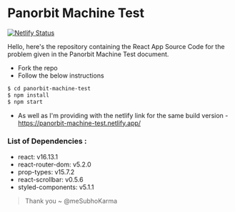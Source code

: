 # Panorbit Machine Test

[![Netlify Status](https://api.netlify.com/api/v1/badges/754eec3f-44cc-4192-8939-ae89f14423db/deploy-status)](https://app.netlify.com/sites/panorbit-machine-test/deploys)

Hello, here's the repository containing the React App Source Code for the problem given in the Panorbit Machine Test document.

- Fork the repo
- Follow the below instructions

```sh
$ cd panorbit-machine-test
$ npm install
$ npm start
```

- As well as I'm providing with the netlify link for the same build version - https://panorbit-machine-test.netlify.app/

### List of Dependencies :

- react: v16.13.1
- react-router-dom: v5.2.0
- prop-types: v15.7.2
- react-scrollbar: v0.5.6
- styled-components: v5.1.1

> Thank you ~ @meSubhoKarma

